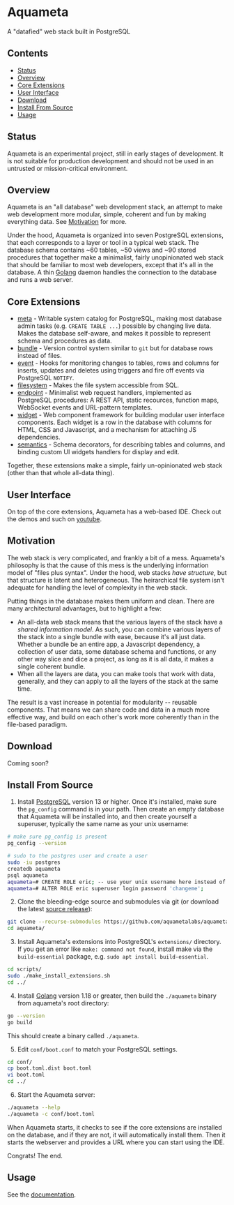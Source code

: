 Aquameta
========

A "datafied" web stack built in PostgreSQL

Contents
--------
- [Status](#status)
- [Overview](#overview)
- [Core Extensions](#core-extensions)
- [User Interface](#user-interface)
- [Download](#download)
- [Install From Source](#install-from-source)
- [Usage](#usage)

Status
------

Aquameta is an experimental project, still in early stages of development.  It
is not suitable for production development and should not be used in an
untrusted or mission-critical environment.


Overview
--------

Aquameta is an "all database" web development stack, an attempt to make web
development more modular, simple, coherent and fun by making everything data.
See [Motivation](#motivation) for more.

Under the hood, Aquameta is organized into seven PostgreSQL extensions, that
each corresponds to a layer or tool in a typical web stack.  The database
schema contains ~60 tables, ~50 views and ~90 stored procedures that together
make a minimalist, fairly unopinionated web stack that should be familiar to
most web developers, except that it's all in the database.  A thin
[Golang](http://golang.org/) daemon handles the connection to the database and 
runs a web server. 

Core Extensions
---------------

- [meta](https://github.com/aquameta/meta) - Writable system catalog for
  PostgreSQL, making most database admin tasks (e.g. `CREATE TABLE ...`)
  possible by changing live data.  Makes the database self-aware, and makes it
  possible to represent schema and procedures as data.
- [bundle](extensions/bundle) - Version control system similar to `git` but for
  database rows instead of files.
- [event](extensions/event) - Hooks for monitoring changes to tables, rows and
  columns for inserts, updates and deletes using triggers and fire off events
  via PostgreSQL `NOTIFY`.
- [filesystem](extensions/filesystem) - Makes the file system accessible from
  SQL.
- [endpoint](extensions/endpoint) - Minimalist web request handlers,
  implemented as PostgreSQL procedures:  A REST API, static recources, function
  maps, WebSocket events and URL-pattern templates.
- [widget](extensions/widget) - Web component framework for building modular
  user interface components.  Each widget is a row in the database with columns
  for HTML, CSS and Javascript, and a mechanism for attaching JS dependencies.
- [semantics](extensions/semantics) - Schema decorators, for describing tables
  and columns, and binding custom UI widgets handlers for display and edit.

Together, these extensions make a simple, fairly un-opinionated web stack
(other than that whole all-data thing).


User Interface
--------------

On top of the core extensions, Aquameta has a web-based IDE.  Check out the
demos and such on
[youtube](https://www.youtube.com/channel/UCq0MVZeXqJhcpdDpQQtOs8w).


Motivation
----------

The web stack is very complicated, and frankly a bit of a mess.  Aquameta's
philosophy is that the cause of this mess is the underlying information model
of "files plus syntax".  Under the hood, web stacks *have structure*, but that
structure is latent and heterogeneous.  The heirarchical file system isn't
adequate for handling the level of complexity in the web stack.

Putting things in the database makes them uniform and clean. There are many
architectural advantages, but to highlight a few:

- An all-data web stack means that the various layers of the stack have a
  *shared information model*.  As such, you can combine various layers of the
  stack into a single bundle with ease, because it's all just data.  Whether a
  bundle be an entire app, a Javascript dependency, a collection of user data,
  some database schema and functions, or any other way slice and dice a
  project, as long as it is all data, it makes a single coherent bundle.
- When all the layers are data, you can make tools that work with data,
  generally, and they can apply to all the layers of the stack at the same
  time.

The result is a vast increase in potential for modularity -- reusable
components.  That means we can share code and data in a much more effective
way, and build on each other's work more coherently than in the file-based
paradigm.


Download
--------

Coming soon?


Install From Source
-------------------

1. Install [PostgreSQL](https://www.postgresql.org/download/) version 13 or
   higher.  Once it's installed, make sure the `pg_config` command is in your
   path.  Then create an empty database that Aquameta will be installed into,
   and then create yourself a superuser, typically the same name as your unix
   username:

```bash
# make sure pg_config is present
pg_config --version

# sudo to the postgres user and create a user
sudo -iu postgres
createdb aquameta
psql aquameta
aquameta=# CREATE ROLE eric; -- use your unix username here instead of 'eric'
aquameta=# ALTER ROLE eric superuser login password 'changeme';
```

2. Clone the bleeding-edge source and submodules via git (or download the
latest [source release](https://github.com/aquametalabs/aquameta/releases)):

```bash
git clone --recurse-submodules https://github.com/aquametalabs/aquameta.git
cd aquameta/
```

3. Install Aquameta's extensions into PostgreSQL's `extensions/` directory.  If
you get an error like `make: command not found`, install make via the
`build-essential` package, e.g. `sudo apt install build-essential`.

```bash
cd scripts/
sudo ./make_install_extensions.sh
cd ../
```

4. Install [Golang](https://golang.org/) version 1.18 or greater, then build
the `./aquameta` binary from aquameta's root directory:

```bash
go --version
go build
```

This should create a binary called `./aquameta`.

5. Edit `conf/boot.conf` to match your PostgreSQL settings.

```bash
cd conf/
cp boot.toml.dist boot.toml
vi boot.toml
cd ../
```

6. Start the Aquameta server:

```bash
./aquameta --help
./aquameta -c conf/boot.toml
```

When Aquameta starts, it checks to see if the core extensions are installed on
the database, and if they are not, it will automatically install them.  Then it
starts the webserver and provides a URL where you can start using the IDE.

Congrats!  The end.

Usage
-----

See the [documentation](docs/).

